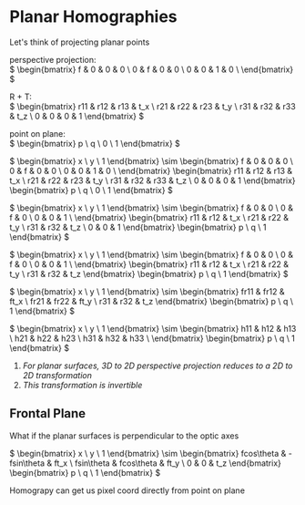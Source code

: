 
# Planar Homographies

Let's think of projecting planar points

perspective projection:\
$
\begin{bmatrix}
f & 0 & 0 & 0 \\
0 & f & 0 & 0 \\
0 & 0 & 1 & 0 \\
\end{bmatrix}
$

R + T:\
$
\begin{bmatrix}
r11 & r12 & r13 & t_x \\
r21 & r22 & r23 & t_y \\
r31 & r32 & r33 & t_z \\
0 & 0 & 0 & 1
\end{bmatrix}
$

point on plane:\
$
\begin{bmatrix}
p \\
q \\
0 \\
1
\end{bmatrix}
$


$
\begin{bmatrix}
x \\
y \\
1
\end{bmatrix}
\sim
\begin{bmatrix}
f & 0 & 0 & 0 \\
0 & f & 0 & 0 \\
0 & 0 & 1 & 0 \\
\end{bmatrix}
\begin{bmatrix}
r11 & r12 & r13 & t_x \\
r21 & r22 & r23 & t_y \\
r31 & r32 & r33 & t_z \\
0 & 0 & 0 & 1
\end{bmatrix}
\begin{bmatrix}
p \\
q \\
0 \\
1
\end{bmatrix}
$

$
\begin{bmatrix}
x \\
y \\
1
\end{bmatrix}
\sim
\begin{bmatrix}
f & 0 & 0  \\
0 & f & 0  \\
0 & 0 & 1  \\
\end{bmatrix}
\begin{bmatrix}
r11 & r12 & t_x \\
r21 & r22 & t_y \\
r31 & r32 & t_z \\
0 & 0 & 1
\end{bmatrix}
\begin{bmatrix}
p \\
q \\
1
\end{bmatrix}
$

$
\begin{bmatrix}
x \\
y \\
1
\end{bmatrix}
\sim
\begin{bmatrix}
f & 0 & 0  \\
0 & f & 0  \\
0 & 0 & 1  \\
\end{bmatrix}
\begin{bmatrix}
r11 & r12 & t_x \\
r21 & r22 & t_y \\
r31 & r32 & t_z 
\end{bmatrix}
\begin{bmatrix}
p \\
q \\
1
\end{bmatrix}
$

$
\begin{bmatrix}
x \\
y \\
1
\end{bmatrix}
\sim
\begin{bmatrix}
fr11 & fr12 & ft_x \\
fr21 & fr22 & ft_y \\
r31 & r32 & t_z
\end{bmatrix}
\begin{bmatrix}
p \\
q \\
1
\end{bmatrix}
$

$
\begin{bmatrix}
x \\
y \\
1
\end{bmatrix}
\sim
\begin{bmatrix}
h11 & h12 & h13 \\
h21 & h22 & h23 \\
h31 & h32 & h33 \\
\end{bmatrix}
\begin{bmatrix}
p \\
q \\
1
\end{bmatrix}
$

1. *For planar surfaces, 3D to 2D perspective projection reduces to a 2D to 2D transformation*
2. *This transformation is invertible*

## Frontal Plane
What if the planar surfaces is perpendicular to the optic axes

$
\begin{bmatrix}
x \\
y \\
1
\end{bmatrix}
\sim
\begin{bmatrix}
fcos\theta & -fsin\theta & ft_x \\
fsin\theta & fcos\theta & ft_y \\
0 & 0 & t_z
\end{bmatrix}
\begin{bmatrix}
p \\
q \\
1
\end{bmatrix}
$

Homograpy can get us pixel coord directly from point on plane